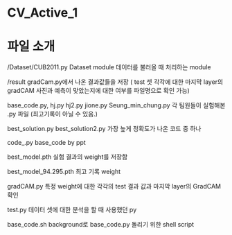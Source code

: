 # CV_Active_1

# 파일 소개

/Dataset/CUB2011.py Dataset module 데이터를 불러올 때 처리하는 module

/result gradCam.py에서 나온 결과값들을 저장 ( test 셋 각각에 대한 마지막 layer의 gradCAM 사진과 예측이 맞았는지에 대한 여부를 파일명으로 확인 가능)

base_code.py, hj.py hj2.py jione.py Seung_min_chung.py 각 팀원들이 실험해본 .py 파일 (최고기록이 아닐 수 있음.)

best_solution.py best_solution2.py 가장 높게 정확도가 나온 코드 중 하나

code_.py base_code by ppt

best_model.pth 실험 결과의 weight를 저장함

best_model_94.295.pth 최고 기록 weight

gradCAM.py 특정 weight에 대한 각각의 test 결과 값과 마지막 layer의 GradCAM 확인

test.py 데이터 셋에 대한 분석을 할 때 사용했던 py

base_code.sh background로 base_code.py 돌리기 위한 shell script
